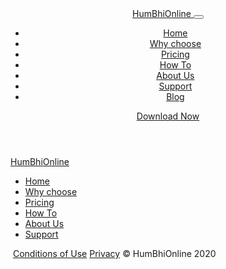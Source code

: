 <link rel="preload" as="style" href="/dashboard/css/style.css" onload="this.onload=null;this.rel='stylesheet'" >
<script type="text/javascript" src="/resources/scripts/node_modules/axios/dist/axios.min.js" defer ></script>
<script type="text/javascript" src="/resources/scripts/node_modules/vue/dist/vue.js" defer></script>
<script type="text/javascript">
    var vue;
    $(function(){
        Vue.component('htc',{
            props:["htc"],
            template :'<div v-html="htc"></div>'
        });
        Vue.component('accordion', {
            template: '#accordion',
            props: ['items'],
            methods: {
                openItem: function(item){
                    item.isopen = !  item.isopen
                },                
                setClass: function(item){
                    if (item.isopen == true ) {
                    return 'open'
                    }
                    return 'close'
                },
                enter: function(el, done){   
                    Velocity(el, 'slideDown', {duration: 400,  
                                            easing: "easeInBack"},
                                            {complete: done})
                },
                leave: function(el, done){
                    Velocity(el, 'slideUp', {duration: 400,  
                                            easing: "easeInBack"},
                                            {complete: done})
                },
            }, 
        })
        vue = new Vue({
            el : "#root",
            data : {
                left:"",
                right:"",
                items: [{
                    id: 1,
                    title: 'Competition law',
                    content: 'Schärer Attorneys at Law advises and represents you on questions of unfair competition and the anti-trust law, for example, for company mergers, anti-trust investigations and for the drafting of distribution agreements.',
                    isopen: true
                }, {
                    id:2,
                    title: 'Constitutional, community and administrative law',
                    content: 'Civil law regulates privities of contract between private persons, communities of persons and corporations. On the other hand, constitutional, community and administrative law is concerned with the legal relationship between a private person and the community sector (federation, cantons, communities, associations of communities), or amongst communities. The specialists at Schärer Attorneys at Law act as advisers and consultants for private persons as well as communities, and represent them in the legal proceedings of objection and appeal.',
                    isopen: false
                },
                {
                    id:3,
                    title: 'Construction, planning and environmental law',
                    content: 'Our specialists in the fields of construction, planning and environmental law advise and represent builders, planners and architects, corporations, affected neighboring communities and associations of communities in:',
                    isopen: false
                }]
            },
            created: function(){
                this.load(null,"left","toc");
                this.load(null,"right","whyonline");
            },
            methods: {
                load: function(ev,ref,link){
                    let self = this;
                    ev && ev.preventDefault();
                    api().url("/blog/markdownFragment/"+link).get().then(function(r){
                        self[ref] = r;
                    });
                }
            }
        });
    });
</script>

<header>
    <template id="accordion">
        <ul>
            <li v-for="item in items" @click="openItem(item)">
                <div class="arrow_box" :class="{'arrow_box--open' : item.isopen}"></div>
                    {{item.title}}
                <div v-show="item.isopen" class="item">
                    {{item.content}}
                </div>  
            </li>
        </ul>
    </template>
    <div class="container">
        <div class="row">
            <nav class="navbar navbar-expand-lg navbar-light w-100">
                <div class="container p-0">
                    <a class="navbar-brand" href="#">
                        <img src="/dashboard/images/MandiLogo.svg" class="logo-img" alt=""><span>HumBhi</span>Online
                    </a>
                    <button class="navbar-toggler" type="button" data-toggle="collapse" data-target="#menu"
                        aria-controls="menu" aria-expanded="false" aria-label="Toggle navigation">
                        <span class="navbar-toggler-icon"></span>
                    </button>
                    <div class="collapse navbar-collapse" id="menu">
                        <div class="d-lg-flex justify-content-lg-end w-100">
                            <ul class="navbar-nav mr-0 mb-2 mb-lg-0">
                                <li class="nav-item">
                                    <a class="nav-link active" aria-current="page" onclick="hideMenu()"
                                        href="/dashboard#">Home</a>
                                </li>
                                <li class="nav-item">
                                    <a class="nav-link" onclick="hideMenu()" href="/dashboard#why">Why choose</a>
                                </li>
                                <!-- <li class="nav-item">
                                    <a class="nav-link" href="#" tabindex="-1" aria-disabled="true">Testiminial</a>
                                </li> -->
                                <li class="nav-item">
                                    <a class="nav-link" onclick="hideMenu()" href="/dashboard#pricing" tabindex="-1"
                                        aria-disabled="true">Pricing</a>
                                </li>
                                <li class="nav-item">
                                    <a class="nav-link" onclick="hideMenu()" href="/screenshots"
                                        tabindex="-1" aria-disabled="true">How To</a>
                                </li>
                                <li class="nav-item">
                                    <a class="nav-link" onclick="hideMenu()" href="/dashboard#about-us"
                                        tabindex="-1" aria-disabled="true">About Us</a>
                                </li>
                                <li class="nav-item">
                                    <a class="nav-link" onclick="hideMenu()" href="/support" tabindex="-1"
                                        aria-disabled="true">Support</a>
                                </li>
                                <li class="nav-item">
                                    <a class="nav-link" onclick="hideMenu()" href="/blog" tabindex="-1"
                                        aria-disabled="true">Blog</a>
                                </li>
                            </ul>
                            <a v-if="!isAndroidApp"
                                href="https://play.google.com/store/apps/details?id=in.humbhionline"
                                class="btn btn-primary rounded-pill d-none d-sm-block ml-2" type="submit">Download
                                Now</a>
                        </div>
                    </div>
                </div>
            </nav>
        </div>
    </div>
</header>
<div id="root">
    <div class="container"> 
        <div class="row">
            <htc v-bind:htc="left" class="col-3 blog-links d-none d-xl-block" id="left" ref="left"></htc>
            <div class="col-sm blog-description">
                <!-- <accordion :items="items"></accordion> -->
                <htc v-bind:htc="right" id="right" ref="left"></htc>
            </div>
        </div>
    </div>
</div>
<footer class="text-center">
    <a class="navbar-brand" href="#">
        <img src="/dashboard/images/MandiLogoWhite.svg" class="logo-img" alt=""><span>HumBhi</span>Online
    </a>
    <ul class="list-unstyled mb-0 p-0 footer-link">
        <li class="nav-item">
            <a class="nav-link active" aria-current="page" href="/">Home</a>
        </li>
        <li class="nav-item">
            <a class="nav-link" href="#why">Why choose</a>
        </li>
        <!-- <li class="nav-item">
            <a class="nav-link" href="#" tabindex="-1" aria-disabled="true">Testiminial</a>
        </li> -->
        <li class="nav-item">
            <a class="nav-link" href="#pricing" tabindex="-1" aria-disabled="true">Pricing</a>
        </li>
        <li class="nav-item">
            <a class="nav-link" target="_blank" href="/screenshots" tabindex="-1" aria-disabled="true">How To</a>
        </li>
        <li class="nav-item">
            <a class="nav-link" onclick="hideMenu()" href="#about-us" tabindex="-1"
                aria-disabled="true">About Us</a>
        </li>
        <li class="nav-item">
            <a class="nav-link" href="/support" tabindex="-1" aria-disabled="true">Support</a>
        </li>
    </ul>
    <p class="mb-0">&nbsp;<a href="/dashboard/terms_and_conditions">Conditions of Use</a> <a href="privacy">Privacy</a> &copy; HumBhiOnline 2020</p>
</footer>
